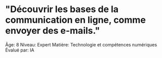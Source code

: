 # "Découvrir les bases de la communication en ligne, comme envoyer des e-mails."

Âge: 8
Niveau: Expert
Matière: Technologie et compétences numériques
Évalué par: IA